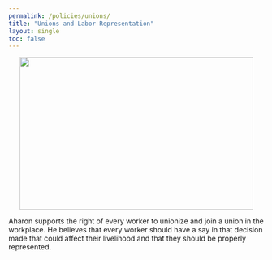 ```yaml
---
permalink: /policies/unions/
title: "Unions and Labor Representation"
layout: single
toc: false
---
```


<p align="center">
  <img width="460" height="300" src="https://raw.githubusercontent.com/aharonbrownforestpark/aharonbrownforestpark.github.io/master/assets/images/AharonLabor.png">
</p>

Aharon supports the right of every worker to unionize and join a union in the workplace. He believes that every worker should have a say in that decision made that 
could affect their livelihood and that they should be properly represented.
